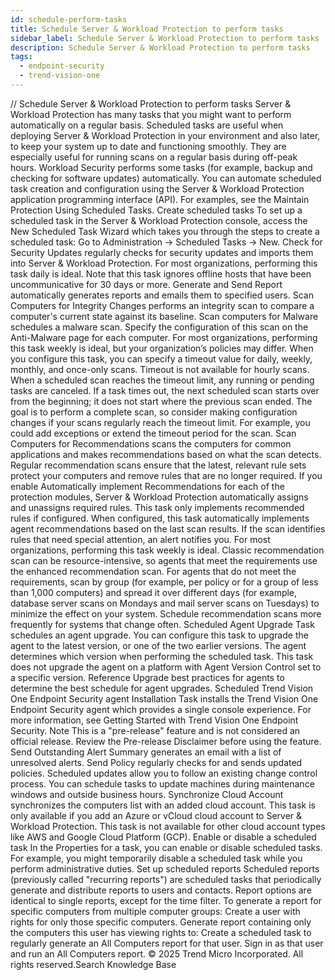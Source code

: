 ```yaml
---
id: schedule-perform-tasks
title: Schedule Server & Workload Protection to perform tasks
sidebar_label: Schedule Server & Workload Protection to perform tasks
description: Schedule Server & Workload Protection to perform tasks
tags:
  - endpoint-security
  - trend-vision-one
---
```


/*<![CDATA[*/ $('#title').html($('meta[name=map-description]').attr('content')); /*]]>*/ Schedule Server & Workload Protection to perform tasks Server & Workload Protection has many tasks that you might want to perform automatically on a regular basis. Scheduled tasks are useful when deploying Server & Workload Protection in your environment and also later, to keep your system up to date and functioning smoothly. They are especially useful for running scans on a regular basis during off-peak hours. Workload Security performs some tasks (for example, backup and checking for software updates) automatically. You can automate scheduled task creation and configuration using the Server & Workload Protection application programming interface (API). For examples, see the Maintain Protection Using Scheduled Tasks. Create scheduled tasks To set up a scheduled task in the Server & Workload Protection console, access the New Scheduled Task Wizard which takes you through the steps to create a scheduled task: Go to Administration → Scheduled Tasks → New. Check for Security Updates regularly checks for security updates and imports them into Server & Workload Protection. For most organizations, performing this task daily is ideal. Note that this task ignores offline hosts that have been uncommunicative for 30 days or more. Generate and Send Report automatically generates reports and emails them to specified users. Scan Computers for Integrity Changes performs an integrity scan to compare a computer's current state against its baseline. Scan computers for Malware schedules a malware scan. Specify the configuration of this scan on the Anti-Malware page for each computer. For most organizations, performing this task weekly is ideal, but your organization’s policies may differ. When you configure this task, you can specify a timeout value for daily, weekly, monthly, and once-only scans. Timeout is not available for hourly scans. When a scheduled scan reaches the timeout limit, any running or pending tasks are canceled. If a task times out, the next scheduled scan starts over from the beginning; it does not start where the previous scan ended. The goal is to perform a complete scan, so consider making configuration changes if your scans regularly reach the timeout limit. For example, you could add exceptions or extend the timeout period for the scan. Scan Computers for Recommendations scans the computers for common applications and makes recommendations based on what the scan detects. Regular recommendation scans ensure that the latest, relevant rule sets protect your computers and remove rules that are no longer required. If you enable Automatically implement Recommendations for each of the protection modules, Server & Workload Protection automatically assigns and unassigns required rules. This task only implements recommended rules if configured. When configured, this task automatically implements agent recommendations based on the last scan results. If the scan identifies rules that need special attention, an alert notifies you. For most organizations, performing this task weekly is ideal. Classic recommendation scan can be resource-intensive, so agents that meet the requirements use the enhanced recommendation scan. For agents that do not meet the requirements, scan by group (for example, per policy or for a group of less than 1,000 computers) and spread it over different days (for example, database server scans on Mondays and mail server scans on Tuesdays) to minimize the effect on your system. Schedule recommendation scans more frequently for systems that change often. Scheduled Agent Upgrade Task schedules an agent upgrade. You can configure this task to upgrade the agent to the latest version, or one of the two earlier versions. The agent determines which version when performing the scheduled task. This task does not upgrade the agent on a platform with Agent Version Control set to a specific version. Reference Upgrade best practices for agents to determine the best schedule for agent upgrades. Scheduled Trend Vision One Endpoint Security agent Installation Task installs the Trend Vision One Endpoint Security agent which provides a single console experience. For more information, see Getting Started with Trend Vision One Endpoint Security. Note This is a "pre-release" feature and is not considered an official release. Review the Pre-release Disclaimer before using the feature. Send Outstanding Alert Summary generates an email with a list of unresolved alerts. Send Policy regularly checks for and sends updated policies. Scheduled updates allow you to follow an existing change control process. You can schedule tasks to update machines during maintenance windows and outside business hours. Synchronize Cloud Account synchronizes the computers list with an added cloud account. This task is only available if you add an Azure or vCloud cloud account to Server & Workload Protection. This task is not available for other cloud account types like AWS and Google Cloud Platform (GCP). Enable or disable a scheduled task In the Properties for a task, you can enable or disable scheduled tasks. For example, you might temporarily disable a scheduled task while you perform administrative duties. Set up scheduled reports Scheduled reports (previously called "recurring reports") are scheduled tasks that periodically generate and distribute reports to users and contacts. Report options are identical to single reports, except for the time filter. To generate a report for specific computers from multiple computer groups: Create a user with rights for only those specific computers. Generate report containing only the computers this user has viewing rights to: Create a scheduled task to regularly generate an All Computers report for that user. Sign in as that user and run an All Computers report. © 2025 Trend Micro Incorporated. All rights reserved.Search Knowledge Base